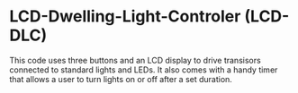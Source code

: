 # LCD-Dwelling-Light-Controler (LCD-DLC)
This code uses three buttons and an LCD display to drive transisors connected to standard lights and LEDs.
It also comes with a handy timer that allows a user to turn lights on or off after a set duration.
